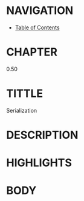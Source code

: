 # NAVIGATION
- [Table of Contents](..\Table_of_Contents.md)

# CHAPTER
0.50

# TITTLE
Serialization

# DESCRIPTION
 

# HIGHLIGHTS



# BODY
